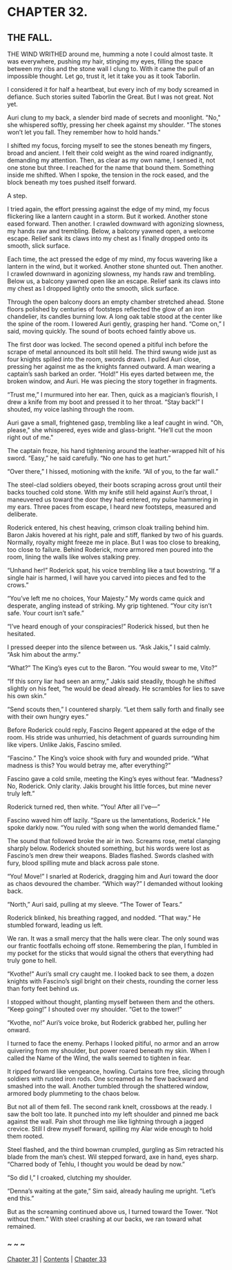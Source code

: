# CHAPTER 32.

## THE FALL.


THE WIND WRITHED around me, humming a note I could almost taste. It was everywhere, pushing my hair, stinging my eyes, filling the space between my ribs and the stone wall I clung to. With it came the pull of an impossible thought. Let go, trust it, let it take you as it took Taborlin.  

I considered it for half a heartbeat, but every inch of my body screamed in defiance. Such stories suited Taborlin the Great. But I was not great. Not yet.  

Auri clung to my back, a slender bird made of secrets and moonlight. "No," she whispered softly, pressing her cheek against my shoulder. "The stones won’t let you fall. They remember how to hold hands."  

I shifted my focus, forcing myself to see the stones beneath my fingers, broad and ancient. I felt their cold weight as the wind roared indignantly, demanding my attention. Then, as clear as my own name, I sensed it, not one stone but three. I reached for the name that bound them. Something inside me shifted. When I spoke, the tension in the rock eased, and the block beneath my toes pushed itself forward.  

A step.  

I tried again, the effort pressing against the edge of my mind, my focus flickering like a lantern caught in a storm. But it worked. Another stone eased forward. Then another. I crawled downward with agonizing slowness, my hands raw and trembling. Below, a balcony yawned open, a welcome escape. Relief sank its claws into my chest as I finally dropped onto its smooth, slick surface.  

Each time, the act pressed the edge of my mind, my focus wavering like a lantern in the wind, but it worked. Another stone shunted out. Then another. I crawled downward in agonizing slowness, my hands raw and trembling. Below us, a balcony yawned open like an escape. Relief sank its claws into my chest as I dropped lightly onto the smooth, slick surface.  

Through the open balcony doors an empty chamber stretched ahead. Stone floors polished by centuries of footsteps reflected the glow of an iron chandelier, its candles burning low. A long oak table stood at the center like the spine of the room. I lowered Auri gently, grasping her hand. “Come on,” I said, moving quickly. The sound of boots echoed faintly above us.  

The first door was locked. The second opened a pitiful inch before the scrape of metal announced its bolt still held. The third swung wide just as four knights spilled into the room, swords drawn. I pulled Auri close, pressing her against me as the knights fanned outward. A man wearing a captain’s sash barked an order. “Hold!” His eyes darted between me, the broken window, and Auri. He was piecing the story together in fragments.  

“Trust me,” I murmured into her ear. Then, quick as a magician’s flourish, I drew a knife from my boot and pressed it to her throat. “Stay back!” I shouted, my voice lashing through the room.  

Auri gave a small, frightened gasp, trembling like a leaf caught in wind. "Oh, please," she whispered, eyes wide and glass-bright. "He’ll cut the moon right out of me."  

The captain froze, his hand tightening around the leather-wrapped hilt of his sword. “Easy,” he said carefully. “No one has to get hurt.”  

“Over there,” I hissed, motioning with the knife. “All of you, to the far wall.”  

The steel-clad soldiers obeyed, their boots scraping across grout until their backs touched cold stone. With my knife still held against Auri’s throat, I maneuvered us toward the door they had entered, my pulse hammering in my ears. Three paces from escape, I heard new footsteps, measured and deliberate.  

Roderick entered, his chest heaving, crimson cloak trailing behind him. Baron Jakis hovered at his right, pale and stiff, flanked by two of his guards. Normally, royalty might freeze me in place. But I was too close to breaking, too close to failure. Behind Roderick, more armored men poured into the room, lining the walls like wolves stalking prey.  

“Unhand her!” Roderick spat, his voice trembling like a taut bowstring. “If a single hair is harmed, I will have you carved into pieces and fed to the crows.”  

“You’ve left me no choices, Your Majesty.” My words came quick and desperate, angling instead of striking. My grip tightened. “Your city isn’t safe. Your court isn’t safe.”  

“I’ve heard enough of your conspiracies!” Roderick hissed, but then he hesitated.  

I pressed deeper into the silence between us. “Ask Jakis,” I said calmly. “Ask him about the army.”  

“What?” The King’s eyes cut to the Baron. “You would swear to me, Vito?”  

“If this sorry liar had seen an army,” Jakis said steadily, though he shifted slightly on his feet, “he would be dead already. He scrambles for lies to save his own skin.”  

“Send scouts then,” I countered sharply. “Let them sally forth and finally see with their own hungry eyes.”  

Before Roderick could reply, Fascino Regent appeared at the edge of the room. His stride was unhurried, his detachment of guards surrounding him like vipers. Unlike Jakis, Fascino smiled.  

“Fascino.” The King’s voice shook with fury and wounded pride. “What madness is this? You would betray me, after everything?”  

Fascino gave a cold smile, meeting the King’s eyes without fear. “Madness? No, Roderick. Only clarity. Jakis brought his little forces, but mine never truly left.”  

Roderick turned red, then white. “You! After all I’ve—”  

Fascino waved him off lazily. “Spare us the lamentations, Roderick.” He spoke darkly now. “You ruled with song when the world demanded flame.”  

The sound that followed broke the air in two. Screams rose, metal clanging sharply below. Roderick shouted something, but his words were lost as Fascino’s men drew their weapons. Blades flashed. Swords clashed with fury, blood spilling mute and black across pale stone.  

“You! Move!” I snarled at Roderick, dragging him and Auri toward the door as chaos devoured the chamber. “Which way?” I demanded without looking back.  

“North,” Auri said, pulling at my sleeve. “The Tower of Tears.”  

Roderick blinked, his breathing ragged, and nodded. “That way.” He stumbled forward, leading us left.  

We ran. It was a small mercy that the halls were clear. The only sound was our frantic footfalls echoing off stone. Remembering the plan, I fumbled in my pocket for the sticks that would signal the others that everything had truly gone to hell.  

“Kvothe!” Auri’s small cry caught me. I looked back to see them, a dozen knights with Fascino’s sigil bright on their chests, rounding the corner less than forty feet behind us.  

I stopped without thought, planting myself between them and the others. “Keep going!” I shouted over my shoulder. “Get to the tower!”  

“Kvothe, no!” Auri’s voice broke, but Roderick grabbed her, pulling her onward.  

I turned to face the enemy. Perhaps I looked pitiful, no armor and an arrow quivering from my shoulder, but power roared beneath my skin. When I called the Name of the Wind, the walls seemed to tighten in fear.  

It ripped forward like vengeance, howling. Curtains tore free, slicing through soldiers with rusted iron rods. One screamed as he flew backward and smashed into the wall. Another tumbled through the shattered window, armored body plummeting to the chaos below.  

But not all of them fell. The second rank knelt, crossbows at the ready. I saw the bolt too late. It punched into my left shoulder and pinned me back against the wall. Pain shot through me like lightning through a jagged crevice. Still I drew myself forward, spilling my Alar wide enough to hold them rooted.  

Steel flashed, and the third bowman crumpled, gurgling as Sim retracted his blade from the man’s chest. Wil stepped forward, axe in hand, eyes sharp. “Charred body of Tehlu, I thought you would be dead by now.”  

“So did I,” I croaked, clutching my shoulder.  

“Denna’s waiting at the gate,” Sim said, already hauling me upright. “Let’s end this.”  

But as the screaming continued above us, I turned toward the Tower. “Not without them.” With steel crashing at our backs, we ran toward what remained.  

### ~ ~ ~

[Chapter 31](CHAPTER_31.md) | [Contents](Contents.md) | [Chapter 33](CHAPTER_33.md)
